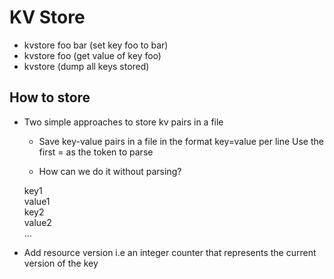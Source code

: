 # KV Store
- kvstore foo bar (set key foo to bar)
- kvstore foo (get value of key foo)
- kvstore (dump all keys stored)

## How to store
- Two simple approaches to store kv pairs in a file

  - Save key-value pairs in a file in the format key=value per line
    Use the first = as the token to parse

  - How can we do it without parsing?

  key1<br>
  value1<br>
  key2<br>
  value2<br>
  ...

- Add resource version i.e an integer counter that represents the current version of the key